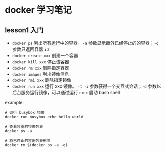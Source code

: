 # docker 学习笔记

## lesson1 入门

 * `docker ps` 列出所有运行中的容器。 `-a` 参数显示额外已经停止的的容器；`-q`参数只返回容器 `id`
 * `docker create xxx` 创建一个容器
 * `docker kill xxx` 停止该容器
 * `docker rm xxx` 删除指定容器
 * `docker images` 列出镜像信息
 * `docker rmi xxx` 删除指定镜像
 * `docker run xxx` 运行 xxx 镜像。 `-t -i` 参数获得一个交互式会话；`-d` 参数以后台服务运行镜像，可以通过运行 `exec` 启动 bash shell

example:

```
# 运行 busybox 镜像
docker run busybox echo hello world

# 查看容器的镜像列表
docker ps -a

# 将已停止的容器列表删除
docker rm $(docker ps -a -q)
```
